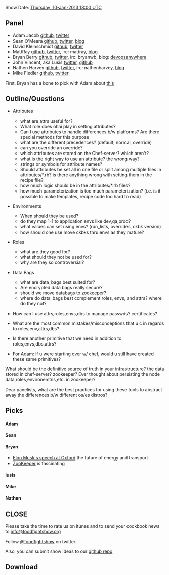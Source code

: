 Show Date:  [Thursday, 10-Jan-2013 18:00 UTC](http://www.timeanddate.com/worldclock/fixedtime.html?msg=Food+Fight+Show+-+Roles%2C+Environments%2C+Attributes%2C+and+Data+Bags&iso=20130110T13&p1=1928)

Panel<a name="panel"></a>
-----

* Adam Jacob [github](https://github.com/adamhjk), [twitter](https://twitter.com/adamhjk)
* Sean O'Meara  [github](https://github.com/someara), [twitter](https://twitter.com/someara), [blog](http://blog.afistfulofservers.net/)
* David Kleinschmidt [github](https://github.com/zobar), [twitter](https://twitter.com/zobar2)
* MattRay [github](http://github.com/mattray), [twitter](http://twitter.com/mattray), irc: mattray, [blog](http://www.leastresistance.net/)
* Bryan Berry [github](http://github.com/bryanwb), [twitter](http://twitter.com/bryanwb), irc: bryanwb, blog: [devopsanywhere](http://devopsanywhere.blogspot.com)
* John Vincent, aka Lusis [twitter](https://twitter.com/#!/lusis), [github](https://github.com/lusis)
* Nathen Harvey [github](http://github.com/nathenharvey), [twitter](http://twitter.com/nathenharvey), irc: nathenharvey, [blog](http://nathenharvey.com)
* Mike Fiedler [github](http://github.com/miketheman), [twitter](http://twitter.com/mikefiedler)

First, Bryan has a bone to pick with Adam about [this](http://twit.tv/show/floss-weekly/219)

Outline/Questions
-----------------

* Attributes
  * what are attrs useful for?
  * What role does ohai play in setting attributes?
  * Can I use attributes to handle differences b/w platforms? Are there special methods for this purpose
  * what are the different precedences? (default, normal, override)
  * can you override an override?
  * which attributes are stored on the Chef-server? which aren't?
  * what is the right way to use an attribute? the wrong way?
  * strings or symbols for attribute names?
  * Should attributes be set all in one file or split among multiple files in attributes/*.rb? is there anything wrong with setting them in the recipe file?
  * how much logic should be in the attributes/*.rb files?
  * how much parameterization is too much parameterization? (i.e. is it possible to make templates, recipe code too hard to read)

* Environments
  * When should they be used?
  * do they map 1-1 to application envs like dev,qa,prod?
  * what values can set using envs? (run_lists, overrides, ckbk version)
  * how should one use move ckbks thru envs as they mature?

* Roles
  * what are they good for?
  * what should they not be used for?
  * why are they so controversial?

* Data Bags
  * what are data_bags best suited for?
  * Are encrypted data bags really secure?
  * should we move databags to zookeeper?
  * where do data_bags best complement roles, envs, and attrs? where do they not?

* How can I use attrs,roles,envs,dbs to manage passwds? certificates?
* What are the most common mistakes/misconceptions that u c in regards to roles,env,attrs,dbs?
* Is there another primitive that we need in addition to roles,envs,dbs,attrs?
* For Adam: if u were starting over w/ chef, would u still have created these same primitives?

What should be the definitive source of truth in your infrastructure? the data stored in chef-server? zookeeper? Ever
thought about persisting the node data,roles,environemtns,etc. in zookeeper?

Dear panelists, what are the best practices for using these tools to abstract away the differences b/w different os/es distros?


Picks<a name="picks"></a>
-----

#### Adam  

#### Sean  

#### Bryan  

* [Elon Musk's speech at Oxford](http://www.oxfordmartin.ox.ac.uk/videos/view/211) the future of energy and transport
* [ZooKeeper](http://zookeeper.apache.org) is fascinating

#### lusis  

#### Mike

#### Nathen  



CLOSE
-----

Please take the time to rate us on itunes and to send your cookbook
news to info@foodfightshow.org

Follow [@foodfightshow](http://twitter.com/foodfightshow) on twitter.

Also, you can submit show ideas to our [github repo](https://github.com/foodfight/showz)



Download
--------
  
